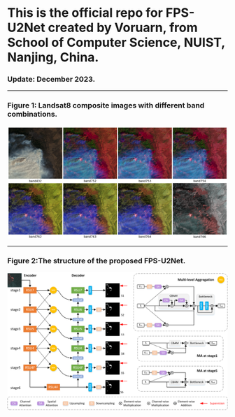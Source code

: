 <h1>This is the official repo for FPS-U2Net created 
by Voruarn, from School of Computer Science, NUIST, Nanjing, China. </h1>
<h3>Update: December 2023.</h3>
<hr>
<h3>Figure 1: Landsat8 composite images with different band combinations.</h3>
<img src="imgs/BandsComp.png">
<hr>
<h3>Figure 2:The structure of the proposed FPS-U2Net.</h3>
<img src="imgs/FPSU2Net.png">







